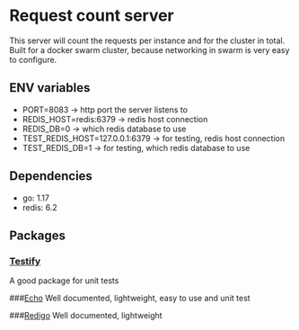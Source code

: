 # Request count server
This server will count the requests per instance and for the cluster in total. Built for a docker swarm cluster, because networking in swarm is very easy to configure.

## ENV variables
- PORT=8083 -> http port the server listens to
- REDIS_HOST=redis:6379 -> redis host connection
- REDIS_DB=0 -> which redis database to use
- TEST_REDIS_HOST=127.0.0.1:6379 -> for testing, redis host connection
- TEST_REDIS_DB=1 -> for testing, which redis database to use

## Dependencies
- go: 1.17
- redis: 6.2

## Packages
### [Testify](github.com/stretchr/testify)
A good package for unit tests

###[Echo](https://echo.labstack.com/guide/)
Well documented, lightweight, easy to use and unit test

###[Redigo](https://github.com/gomodule/redigo)
Well documented, lightweight
